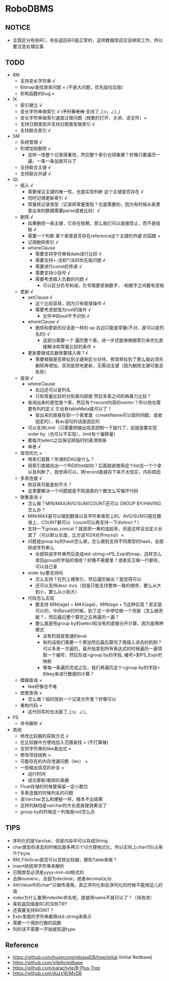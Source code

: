 # RoboDBMS
## NOTICE
 - 注意区分有些RC，有些返回非0是正常的，这样数据库还应该继续工作，所以要注意处理后事
## TODO
 - RM
    - 支持变长字符串 √
    - Bitmap查找效率问题 × (不是大问题，优先级往后放)
    - 析构函数的bug ×
 - IX
    - 索引建立 √
    - 变长字符串做索引 √ (~~不打算支持~~ 支持了_(:з」∠)_)
    - 变长字符串做索引速度过慢问题（频繁的打开、关闭、读文件）×
    - 支持日期类型并支持日期类型做索引 √
    - 支持联合索引 √
 - SM
    - 系统管理 √
    - 列增加和删除 ×
        - 这样一改整个记录得重改，然后整个索引也得重建？好像只要遍历一遍，一条一条加就可以了
    - 支持联合主键 √
    - 支持联合外键 √
 - QL
    - 插入 √
        - 需要保证主键的唯一性，也是实现判断 这个主键是否存在 √
        - 同时记得更新索引 √
        - 常量转记录类型（记录转常量类型？也是需要的，因为有时候从表里拿出来的数据需要parse或者比较）√
    - 删除 √
        - 如果删除一条主键，它存在依赖，那么我们可以直接禁止，而不是级联 √
        - 需要一个判断 某个表里是否存在reference这个主键的外键 的函数 ×
        - 记得删除索引 √
        - whereClause 
            - 需要支持字符串和date进行比较 √
            - 需要支持+-法和*/法的优先级问题 √
            - 需要进行const的传递 √
            - 需要支持小括号 √
            - 需要考虑插入负数的问题 √
                -  可以区分负号和减，负号需要紧挨数字，-和数字之间要有空格
    - 更新 √
        - setClause √
            - 这个比较容易，因为只有赋值操作 √
            - 需要考虑赋值为null的操作 √
                - 文件中的null不予识别 √
        - whereClause √
            - 删除和更新的应该是一样的 op 右边只能是常量(不对，是可以是列名的) √
                - 这部分需要一个  遍历整个表，进一步还能够根据索引来优化直接解决和常量比较的条件 ×
        - 更新要做成先删除要插入嘛？√
            - 需要根据是否牵扯到主键来区分对待，修改牵扯到了那么就必须先删除再增加，否则是原地更新，无需动主键（因为删除主键可能会失败）
    - 查询 √
        - whereClause
            - 右边还可以是列名
            - 只和常量比较的分到表内部做 然后多表之间的再暴力比较？
        - 查询出来的感觉是个表，然后有个record内容的vector？所以他也需要有列的定义 它也有tableMeta就可以了？
            - 查出来的直接存到一个表里面（createName可以取时间戳，或者固定的），有as语句的话是固定的
        - 可以支持Limit（只需要把输出信息控制一下就行了，前提是要实现order by（也可以不实现），limit有个偏移量）
        - 要每次select之后保证把临时的表清除掉
        - 单表 √
    - 查询优化 ×
        - 用索引就算？所谓的DAG是什么？
        - 用索引直接给出一个RID的list如何？后面就直接用这个list去一个个拿以及判断了，我觉得可以，把record直接存下来不太现实，内存原因
    - 多表连接 √
        - 和双表可能差别不大？
        - 这里要解决一个问题就是不知道表的个数怎么写循环代码
    - 聚集查询 √
        - 怎么做？MIN/MAX/AVG/SUM/COUNT还可以  GROUP BY/HAVING 怎么办？
        - MIN/MAX是可以做到数值以及字符串类型上的，AVG/SUM只能在数值上，COUNT都可以（count可以再支持一下distinct？）
        - 支持一下group_concat？就是把一串的连起来，但是这样没法定义长度了（可以默认长度，比方说1024对齐mysql）×
        - 问题是group by的hash怎么做，怎么做到支持不同类型的hash，全部转成字符串么
            - 全部转成字符串然后变成std::string->PS_Expr的map，这样怎么拿回group的字段的值呢？好像不需要拿？或者反正每一行都有，可以自己拿
        - order by要支持吗 
            - 怎么支持？在列上建索引，然后遍历输出？我觉得可以
            - 还可以支持desc incs（但是只能支持整体一致的顺序，要么从大到小，要么从小到大）
        - 代码怎么实现
            - 要支持 MIN(age) + MAX(age)，MIN(age + 1)这种实现？其实是可以的，中间eval的时候，到了这一步停住做一个贡献（怎么做贡献？，然后最后整个算完之后再遍历一遍？   
            - 要么就是有group by的select和没有的直接分开计算，因为是两种模式
                - 没有的就是普通的eval
                - 有的话我们需要一个累加然后最后算完了再插入进去的机制？可以多来一次遍历，最开始拿到所有表达式的时候遍历一遍领取一个编号，然后形成<group by的字段, 编号>到PS_Expr的映射
                - 等每一条遍历完成之后，我们再遍历这个<group by的字段>的key来进行数据的计算？
    - 模糊查询 ×
        - like好像也不难
    - 嵌套查询 ×
        - 怎么做？临时放到一个记录文件里？好像可以
    - 重构代码 ×
        - 这代码写的也太脏了_(:з」∠)_
 - PS
    - 命令解析 √
 - 其他
    - 修改比较器的获取方式 √
    - 在比较器中方便地加入范围查找 × (不打算做)
    - 支持字符串的like表达式 ×
    - 修改项目结构 ×
    - 可能存在的内存泄漏问题（lex） ×
    - 一些输出信息的补全 ×
        - 运行时间
        - 成功更新/删除的条数
    - Float存储的时候要保留一定小数位    
    - 多表连接的时候列名的问题
    - 读Varchar怎么和便秘一样，根本不出结果
    - 这样的缺陷是varchar的大长度直接效果没了
    - group by的时候这一列值是null怎么办
## TIPS
 - 序列化的是Varchar，但是内存中可以存成String
 - char类型存进去的时候后面多拷贝个\0方便格式化，所以实际上char(10)占用11个byte
 - RM_FileScan是否可以去除比较器，挪到Table来做？
 - insert统统用字符串来解析
 - 日期类型必须是yyyy-mm-dd格式的
 - 去掉numeric，全部为decimal，或者decimal(a,b)
 - AttrValue中的char*只做传递用，真正序列化和反序列化的时候不能用这儿的值
 - index为什么要用indexNo命名呢，直接用name不就可以了？（待改进）
 - 某些返回值是RC的没有TRY
 - 还需要支持BIGINT？
 - Expr里面的字符串都用std::string来表示
 - 需要一个得到行数的函数
 - 列的话不需要一开始就知道type
## Reference
 - https://github.com/huzecong/rebaseDB/tree/initial (Initial Redbase)
 - https://github.com/yifeih/redbase
 - https://github.com/parachvte/B-Plus-Tree
 - https://github.com/duzx16/MyDB
 
